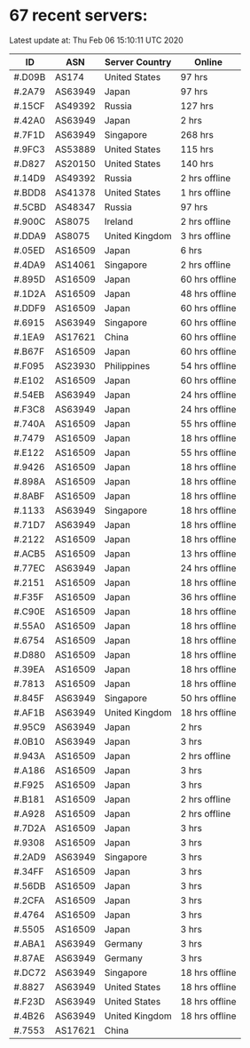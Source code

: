 # 67 recent servers:

Latest update at: Thu Feb 06 15:10:11 UTC 2020

| ID | ASN | Server Country | Online |
| -- | --- | -------------- | ------ |
| #.D09B | AS174 | United States | 97 hrs |
| #.2A79 | AS63949 | Japan | 97 hrs |
| #.15CF | AS49392 | Russia | 127 hrs |
| #.42A0 | AS63949 | Japan | 2 hrs |
| #.7F1D | AS63949 | Singapore | 268 hrs |
| #.9FC3 | AS53889 | United States | 115 hrs |
| #.D827 | AS20150 | United States | 140 hrs |
| #.14D9 | AS49392 | Russia | 2 hrs offline |
| #.BDD8 | AS41378 | United States | 1 hrs offline |
| #.5CBD | AS48347 | Russia | 97 hrs |
| #.900C | AS8075 | Ireland | 2 hrs offline |
| #.DDA9 | AS8075 | United Kingdom | 3 hrs offline |
| #.05ED | AS16509 | Japan | 6 hrs |
| #.4DA9 | AS14061 | Singapore | 2 hrs offline |
| #.895D | AS16509 | Japan | 60 hrs offline |
| #.1D2A | AS16509 | Japan | 48 hrs offline |
| #.DDF9 | AS16509 | Japan | 60 hrs offline |
| #.6915 | AS63949 | Singapore | 60 hrs offline |
| #.1EA9 | AS17621 | China | 60 hrs offline |
| #.B67F | AS16509 | Japan | 60 hrs offline |
| #.F095 | AS23930 | Philippines | 54 hrs offline |
| #.E102 | AS16509 | Japan | 60 hrs offline |
| #.54EB | AS63949 | Japan | 24 hrs offline |
| #.F3C8 | AS63949 | Japan | 24 hrs offline |
| #.740A | AS16509 | Japan | 55 hrs offline |
| #.7479 | AS16509 | Japan | 18 hrs offline |
| #.E122 | AS16509 | Japan | 55 hrs offline |
| #.9426 | AS16509 | Japan | 18 hrs offline |
| #.898A | AS16509 | Japan | 18 hrs offline |
| #.8ABF | AS16509 | Japan | 18 hrs offline |
| #.1133 | AS63949 | Singapore | 18 hrs offline |
| #.71D7 | AS63949 | Japan | 18 hrs offline |
| #.2122 | AS16509 | Japan | 18 hrs offline |
| #.ACB5 | AS16509 | Japan | 13 hrs offline |
| #.77EC | AS63949 | Japan | 24 hrs offline |
| #.2151 | AS16509 | Japan | 18 hrs offline |
| #.F35F | AS16509 | Japan | 36 hrs offline |
| #.C90E | AS16509 | Japan | 18 hrs offline |
| #.55A0 | AS16509 | Japan | 18 hrs offline |
| #.6754 | AS16509 | Japan | 18 hrs offline |
| #.D880 | AS16509 | Japan | 18 hrs offline |
| #.39EA | AS16509 | Japan | 18 hrs offline |
| #.7813 | AS16509 | Japan | 18 hrs offline |
| #.845F | AS63949 | Singapore | 50 hrs offline |
| #.AF1B | AS63949 | United Kingdom | 18 hrs offline |
| #.95C9 | AS63949 | Japan | 2 hrs |
| #.0B10 | AS63949 | Japan | 3 hrs |
| #.943A | AS16509 | Japan | 2 hrs offline |
| #.A186 | AS16509 | Japan | 3 hrs |
| #.F925 | AS16509 | Japan | 3 hrs |
| #.B181 | AS16509 | Japan | 2 hrs offline |
| #.A928 | AS16509 | Japan | 2 hrs offline |
| #.7D2A | AS16509 | Japan | 3 hrs |
| #.9308 | AS16509 | Japan | 3 hrs |
| #.2AD9 | AS63949 | Singapore | 3 hrs |
| #.34FF | AS16509 | Japan | 3 hrs |
| #.56DB | AS16509 | Japan | 3 hrs |
| #.2CFA | AS16509 | Japan | 3 hrs |
| #.4764 | AS16509 | Japan | 3 hrs |
| #.5505 | AS16509 | Japan | 3 hrs |
| #.ABA1 | AS63949 | Germany | 3 hrs |
| #.87AE | AS63949 | Germany | 3 hrs |
| #.DC72 | AS63949 | Singapore | 18 hrs offline |
| #.8827 | AS63949 | United States | 18 hrs offline |
| #.F23D | AS63949 | United States | 18 hrs offline |
| #.4B26 | AS63949 | United Kingdom | 18 hrs offline |
| #.7553 | AS17621 | China | |

